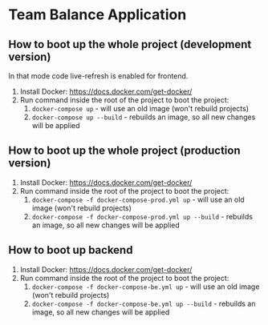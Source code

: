 # Team Balance Application

## How to boot up the whole project (development version)
In that mode code live-refresh is enabled for frontend.
1. Install Docker: https://docs.docker.com/get-docker/
2. Run command inside the root of the project to boot the project:
    1. `docker-compose up` - will use an old image (won't rebuild projects)
    2. `docker-compose up --build` - rebuilds an image, so all new changes will be applied

## How to boot up the whole project (production version)
1. Install Docker: https://docs.docker.com/get-docker/
2. Run command inside the root of the project to boot the project:
    1. `docker-compose -f docker-compose-prod.yml up` - will use an old image (won't rebuild projects)
    2. `docker-compose -f docker-compose-prod.yml up --build` - rebuilds an image, so all new changes will be applied

## How to boot up backend
1. Install Docker: https://docs.docker.com/get-docker/
2. Run command inside the root of the project to boot the project:
    1. `docker-compose -f docker-compose-be.yml up` - will use an old image (won't rebuild projects)
    2. `docker-compose -f docker-compose-be.yml up --build` - rebuilds an image, so all new changes will be applied
